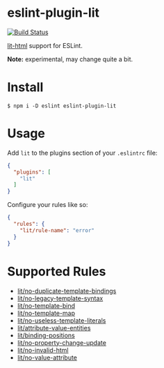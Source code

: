 # eslint-plugin-lit

[![Build Status](https://travis-ci.org/43081j/eslint-plugin-lit.svg?branch=master)](https://travis-ci.org/43081j/eslint-plugin-lit)

[lit-html](https://github.com/polymer/lit-html) support for ESLint.

**Note:** experimental, may change quite a bit.

# Install

```
$ npm i -D eslint eslint-plugin-lit
```

# Usage

Add `lit` to the plugins section of your `.eslintrc` file:

```json
{
  "plugins": [
    "lit"
  ]
}
```

Configure your rules like so:

```json
{
  "rules": {
    "lit/rule-name": "error"
  }
}
```

# Supported Rules

* [lit/no-duplicate-template-bindings](docs/rules/no-duplicate-template-bindings.md)
* [lit/no-legacy-template-syntax](docs/rules/no-legacy-template-syntax.md)
* [lit/no-template-bind](docs/rules/no-template-bind.md)
* [lit/no-template-map](docs/rules/no-template-map.md)
* [lit/no-useless-template-literals](docs/rules/no-useless-template-literals.md)
* [lit/attribute-value-entities](docs/rules/attribute-value-entities.md)
* [lit/binding-positions](docs/rules/binding-positions.md)
* [lit/no-property-change-update](docs/rules/no-property-change-update.md)
* [lit/no-invalid-html](docs/rules/no-invalid-html.md)
* [lit/no-value-attribute](docs/rules/no-value-attribute.md)
